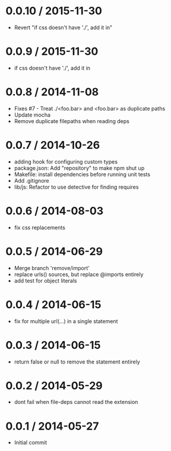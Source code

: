 
0.0.10 / 2015-11-30
==================

  * Revert "if css doesn't have './', add it in"

0.0.9 / 2015-11-30
==================

  * if css doesn't have './', add it in

0.0.8 / 2014-11-08
==================

  * Fixes #7 - Treat ./<foo.bar> and <foo.bar> as duplicate paths
  * Update mocha
  * Remove duplicate filepaths when reading deps

0.0.7 / 2014-10-26
==================

  * adding hook for configuring custom types
  * package.json: Add "repository" to make npm shut up
  * Makefile: install dependencies before running unit tests
  * Add .gitignore
  * lib/js: Refactor to use detective for finding requires

0.0.6 / 2014-08-03
==================

 * fix css replacements

0.0.5 / 2014-06-29
==================

 * Merge branch 'remove/import'
 * replace urls() sources, but replace @imports entirely
 * add test for object literals

0.0.4 / 2014-06-15
==================

 * fix for multiple url(...) in a single statement

0.0.3 / 2014-06-15
==================

 * return false or null to remove the statement entirely

0.0.2 / 2014-05-29
==================

 * dont fail when file-deps cannot read the extension

0.0.1 / 2014-05-27
==================

 * Initial commit
